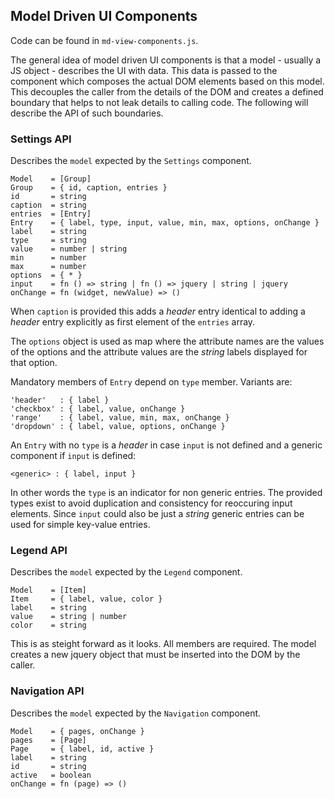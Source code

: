 
## Model Driven UI Components
Code can be found in `md-view-components.js`.

The general idea of model driven UI components is that a model - usually a JS object - describes the UI with data. This data is passed to the component which composes the actual DOM elements based on this model. This decouples the caller from the details of the DOM and creates a defined boundary that helps to not leak details to calling code. The following will describe the API of such boundaries.

### Settings API
Describes the `model` expected by the `Settings` component.

```
Model    = [Group]
Group    = { id, caption, entries }
id 		 = string
caption  = string
entries  = [Entry]
Entry    = { label, type, input, value, min, max, options, onChange } 
label    = string
type     = string
value    = number | string
min      = number
max      = number
options  = { * }
input    = fn () => string | fn () => jquery | string | jquery
onChange = fn (widget, newValue) => ()
```
When `caption` is provided this adds a _header_ entry identical to adding a _header_ entry explicitly as first element of the `entries` array.

The `options` object is used as map where the attribute names are the values of the options and the attribute values are the _string_ labels displayed for that option.

Mandatory members of `Entry` depend on `type` member. Variants are:
```
'header'   : { label }
'checkbox' : { label, value, onChange }
'range'    : { label, value, min, max, onChange }
'dropdown' : { label, value, options, onChange }
```
An `Entry` with no `type` is a _header_ in case `input` is not defined and a generic component if
`input` is defined:
```
<generic> : { label, input }
```
In other words the `type` is an indicator for non generic entries. The provided types exist to avoid duplication and consistency for reoccuring input elements. Since `input` could also be just a _string_ generic entries can be used for simple key-value entries.


### Legend API
Describes the `model` expected by the `Legend` component.

```
Model    = [Item]
Item     = { label, value, color }
label    = string
value    = string | number
color    = string
```
This is as steight forward as it looks. All members are required. 
The model creates a new jquery object that must be inserted into the DOM by the caller.


### Navigation API
Describes the `model` expected by the `Navigation` component.

```
Model    = { pages, onChange }
pages    = [Page]
Page     = { label, id, active }
label    = string
id       = string
active   = boolean
onChange = fn (page) => () 
```